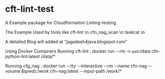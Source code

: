 # cft-lint-test
A Example package for Cloudformation Linting-testing

The Example Used by tools like
   cft-lint \n
   cfn_nag_scan  \n
   taskcat \n
   
   
  A detailed Blog will added at "jagadesh4java.blogspot.com"
  
Using Docker Containers
Running cft-lint : docker run --rm -v `pwd`:/data cfn-python-lint:latest /data/*

Running cfg_nag : docker run --tty --interactive --rm --name cfn-nag --volume $(pwd):/work  cfn-nag:latest --input-path /work/*
